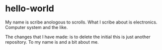 # hello-world

My name is scribe anologous to scrolls. 
What I scribe about is electronics. 
Computer system and the like. 

The changes that I have made:
is to delete the initial this is just another repository.
To my name is and a bit about me.
